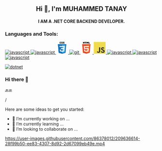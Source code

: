 <h2 align="center">Hi 👋, I'm MUHAMMED TANAY</h2>
<h4 align="center">I AM A .NET CORE BACKEND DEVELOPER.</h4>

<h3 align="left">Languages and Tools:</h3>
<p align="left">
 <a href="https://cdn.cdnlogo.com/logos/c/27/c.svg" target="_blank" rel="noreferrer"> 
<img src="https://cdn.cdnlogo.com/logos/c/27/c.svg" alt="javascript" width="40" height="40"/> </a>
 <a href="https://cdn.cdnlogo.com/logos/m/38/microsoft-net.svg" rel="noreferrer"> 
<img src="https://cdn.cdnlogo.com/logos/m/38/microsoft-net.svg" alt="javascript" width="40" height="40"/> </a> 
 <a href="https://www.w3schools.com/css/" target="_blank" rel="noreferrer"> 
<img src="https://raw.githubusercontent.com/devicons/devicon/master/icons/css3/css3-original-wordmark.svg" alt="css3" width="40" height="40"/> </a> 
  
<a href="https://git-scm.com/" target="_blank" rel="noreferrer">     
<img src="https://www.vectorlogo.zone/logos/git-scm/git-scm-icon.svg" alt="git" width="40" height="40"/> </a> 
<a href="https://www.w3.org/html/" target="_blank" rel="noreferrer"> 
<img src="https://raw.githubusercontent.com/devicons/devicon/master/icons/html5/html5-original-wordmark.svg" alt="html5" width="40" height="40"/> </a> 
<a href="https://developer.mozilla.org/en-US/docs/Web/JavaScript" target="_blank" rel="noreferrer"> 
<img src="https://raw.githubusercontent.com/devicons/devicon/master/icons/javascript/javascript-original.svg" alt="javascript" width="40" height="40"/> </a> 
<a href="https://cdn.cdnlogo.com/logos/d/41/docker.svg" target="_blank" rel="noreferrer"> 
<img src="https://cdn.cdnlogo.com/logos/d/41/docker.svg" alt="javascript" width="40" height="40"/> </a> 
<a href="https://cdn.cdnlogo.com/logos/d/6/dot-net-core.svg" target="_blank" rel="noreferrer"> 
<img src="https://cdn.cdnlogo.com/logos/d/6/dot-net-core.svg" alt="javascript" width="40" height="40"/> </a> 
 <a href="https://cdn.cdnlogo.com/logos/u/15/ubuntu.svg" target="_blank" rel="noreferrer"> 
<img src="https://cdn.cdnlogo.com/logos/u/15/ubuntu.svg" alt="javascript" width="40" height="40"/> </a> 
 <a href="https://learn.microsoft.com/" target="_blank" rel="noreferrer">                                                          
           
<img src="https://www.vectorlogo.zone/logos/dotnet/dotnet-ar21.svg" alt="dotnet" top="25" width="120" height="70"/> </a>

</p>




###   Hi there 👋
:back::end:
<!--
**Muhammedtanay/Muhammedtanay** is a ✨ _special_ ✨ repository because its `README.md` (this file) appears on your GitHub profile.
-->/ 
Here are some ideas to get you started:

- 🔭 I’m currently working on ...
- 🌱 I’m currently learning ...
- 👯 I’m looking to collaborate on ...


https://user-images.githubusercontent.com/86378012/209636614-28f99b50-ee83-4307-8d92-2d67099eb49e.mp4


